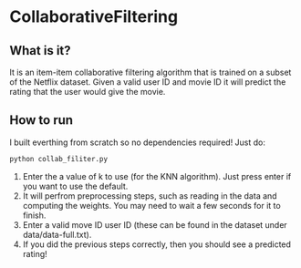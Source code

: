 ﻿# CollaborativeFiltering
## What is it?
It is an item-item collaborative filtering algorithm that is trained on a subset of the Netflix dataset. Given a valid user ID and movie ID it will predict the rating that the user would give the movie.
## How to run
I built everthing from scratch so no dependencies required! Just do:
```python
python collab_filiter.py
```
1. Enter the a value of k to use (for the KNN algorithm). Just press enter if you want to use the default.
2. It will perfrom preprocessing steps, such as reading in the data and computing the weights. You may need to wait a few seconds for it to finish.
3. Enter a valid move ID user ID (these can be found in the dataset under data/data-full.txt).
4. If you did the previous steps correctly, then you should see a predicted rating! 
